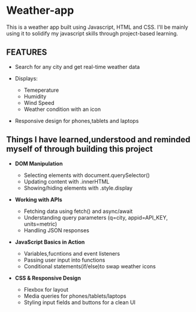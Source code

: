 # Weather-app
This is a weather app built using Javascript, HTML and CSS. I'll be mainly using it to solidify my javascript skills through project-based learning.

## FEATURES
- Search for any city and get real-time weather data
- Displays:
   - Temeperature
   - Humidity
   - Wind Speed
   - Weather condition with an icon

- Responsive design for phones,tablets and laptops

## Things I have learned,understood and reminded myself of through building this project
- **DOM Manipulation**
    - Selecting elements with document.querySelector()
    - Updating content with .innerHTML
    - Showing/hiding elements with .style.display

- **Working with APIs**
    - Fetching data using fetch() and async/await
    - Understanding query parameters (q=city, appid=API_KEY, units=metric)
    - Handling JSON responses

- **JavaScript Basics in Action**
    - Variables,fucntions and event listeners
    - Passing user input into functions
    - Conditional statements(if/else)to swap weather icons

- **CSS & Responsive Design**
    - Flexbox for layout
    - Media queries for phones/tablets/laptops
    - Styling input fields and buttons for a clean UI